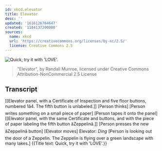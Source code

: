 ```yaml
---
id: xkcd.elevator
title: Elevator
desc: ''
updated: '1616126764647'
created: '1184137200000'
sources:
  name: xkcd
  url: 'https://creativecommons.org/licenses/by-nc/2.5/'
  license: Creative Commons 2.5
---
```

![Quick, try it with 'LOVE'.](https://imgs.xkcd.com/comics/elevator.jpg)
> "Elevator", by Randall Munroe, licensed under Creative Commons Attribution-NonCommercial 2.5 License

## Transcript
[[Elevator panel, with a Certificate of Inspection and five floor buttons, numbered 1â4. The fifth button is unlabeled.]]
[Person thinks]
[Person writes something on a small piece of paper]
[Person tapes it onto the panel]
[[Elevator panel, with the same Certificate and buttons, and with the piece of paper labeling the fifth button âZeppelinâ.]]
[Person presses the new âZeppelinâ button]
[Elevator moves]
Elevator: *Ding*
[Person is looking out the door of a Zeppelin. The Zeppelin is flying over a green landscape with many lakes.]
{{Title text: Quick, try it with 'LOVE'.}}
